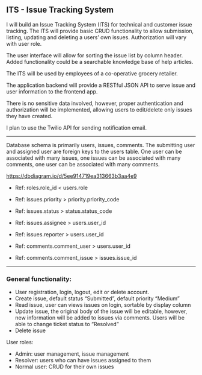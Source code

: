 ## ITS - Issue Tracking System

I will build an Issue Tracking System (ITS) for technical and customer issue tracking. The ITS will provide basic CRUD functionality to allow submission, listing, updating and deleting a users’ own issues. Authorization will vary with user role.

The user interface will allow for sorting the issue list by column header.
Added functionality could be a searchable knowledge base of help articles.

The ITS will be used by employees of a co-operative grocery retailer.

The application backend will provide a RESTful JSON API to serve issue and user information to the frontend app.

There is no sensitive data involved, however, proper authentication and authorization will be implemented, allowing users to edit/delete only issues they have created.

I plan to use the Twilio API for sending notification email.

---

Database schema is primarily users, issues, comments. The submitting user and assigned user are foreign keys to the users table. One user can be associated with many issues, one issues can be associated with many comments, one user can be associated with many comments.

https://dbdiagram.io/d/5ee914719ea313663b3aa4e9

- Ref: roles.role_id < users.role

- Ref: issues.priority > priority.priority_code
- Ref: issues.status > status.status_code

- Ref: issues.assignee > users.user_id
- Ref: issues.reporter > users.user_id

- Ref: comments.comment_user > users.user_id
- Ref: comments.comment_issue > issues.issue_id

---

### General functionality:

- User registration, login, logout, edit or delete account.
- Create issue, default status “Submitted”, default priority “Medium”
- Read issue, user can views issues on login, sortable by display column
- Update issue, the original body of the issue will be editable, however, new information will be added to issues via comments. Users will be able to change ticket status to “Resolved”
- Delete issue

User roles:

- Admin: user management, issue management
- Resolver: users who can have issues assigned to them
- Normal user: CRUD for their own issues
